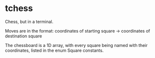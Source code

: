 # tchess
Chess, but in a terminal.

Moves are in the format: coordinates of starting square -> coordinates of destination square

The chessboard is a 1D array, with every square being named with their coordinates, listed
in the enum Square constants.
